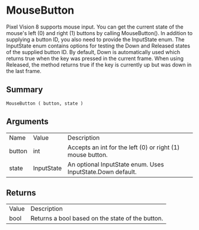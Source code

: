 # MouseButton

Pixel Vision 8 supports mouse input. You can get the current state of the mouse's left (0) and right (1) buttons by calling MouseButton(). In addition to supplying a button ID, you also need to provide the InputState enum. The InputState enum contains options for testing the Down and Released states of the supplied button ID. By default, Down is automatically used which returns true when the key was pressed in the current frame. When using Released, the method returns true if the key is currently up but was down in the last frame.

## Summary

`MouseButton ( button, state )`

## Arguments

<table>
  <tr>
    <td>Name</td>
    <td>Value</td>
    <td>Description</td>
  </tr>
  <tr>
    <td>button</td>
    <td>int</td>
    <td>Accepts an int for the left (0) or right (1) mouse button.</td>
  </tr>
  <tr>
    <td>state</td>
    <td>InputState</td>
    <td>An optional InputState enum. Uses InputState.Down default.</td>
  </tr>
</table>


## Returns

<table>
  <tr>
    <td>Value</td>
    <td>Description</td>
  </tr>
  <tr>
    <td>bool</td>
    <td>Returns a bool based on the state of the button.</td>
  </tr>
</table>


